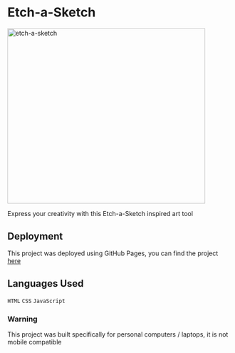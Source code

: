 # Etch-a-Sketch

<img width="444" height="393.5" alt="etch-a-sketch" src="https://github.com/user-attachments/assets/b48941d6-8901-46e1-bb07-d5ad91833aed" />

Express your creativity with this Etch-a-Sketch inspired art tool

## Deployment

This project was deployed using GitHub Pages, you can find the project [here](https://chase-the-dream.github.io/Etch-a-Sketch/)

## Languages Used

`HTML`
`CSS`
`JavaScript`

### Warning

This project was built specifically for personal computers / laptops, it is not mobile compatible
